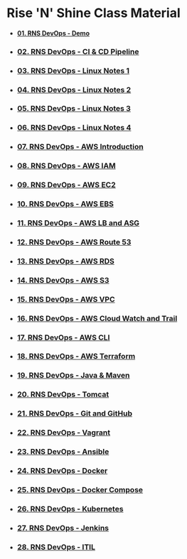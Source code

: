 # **Rise 'N' Shine** Class Material

- #### [**01. RNS DevOps - Demo**](01.RNS-DevOps-Demo)

- ### [**02. RNS DevOps - CI & CD Pipeline**](02.RNS-DevOps-CI-and-CD-Pipeline.pdf)

- ### [**03. RNS DevOps - Linux Notes 1**](03.RNS-DevOps-Linux-Notes-1.pdf)

- ### [**04. RNS DevOps - Linux Notes 2**](04.RNS-DevOps-Linux-Notes-2.pdf)

- ### [**05. RNS DevOps - Linux Notes 3**](05.RNS-DevOps-Linux-Notes-3.pdf)
    
- ### [**06. RNS DevOps - Linux Notes 4**](06.RNS-DevOps-Linux-Notes-4.pdf)

- ### [**07. RNS DevOps - AWS Introduction**](07.RNS-DevOps-AWS-Introduction.pdf)

- ### [**08. RNS DevOps - AWS IAM**]()

- ### [**09. RNS DevOps - AWS EC2**]()

- ### [**10. RNS DevOps - AWS EBS**](10.RNS-DevOps-AWS-EBS.pdf)

- ### [**11. RNS DevOps - AWS LB and ASG**](11.RNS-DevOps-AWS-LB-and-ASG.pdf)

- ### [**12. RNS DevOps - AWS Route 53**](12.RNS-DevOps-AWS-Route-53.pdf)

- ### [**13. RNS DevOps - AWS RDS**](13.RNS-DevOps-AWS-RDS.pdf)

- ### [**14. RNS DevOps - AWS S3**](14.RNS-DevOps-AWS-S3.pdf)

- ### [**15. RNS DevOps - AWS VPC**](15.RNS-DevOps-AWS-VPC.pdf)

- ### [**16. RNS DevOps - AWS Cloud Watch and Trail**](16.RNS-DevOps-AWS-CloudWatch&Trail.pdf)

- ### [**17. RNS DevOps - AWS CLI**](17.RNS-DevOps-AWS-CLI.pdf)

- ### [**18. RNS DevOps - AWS Terraform**](18.RNS-DevOps-AWS-Terraform.pdf)

- ### [**19. RNS DevOps - Java & Maven**](19.RNS-DevOps-Java&Maven.pdf)

- ### [**20. RNS DevOps - Tomcat**](20.RNS-DevOps-Tomcat.pdf)

- ### [**21. RNS DevOps - Git and GitHub**](21.RNS-DevOps-Git&GitHub.pdf)

- ### [**22. RNS DevOps - Vagrant**](22.RNS-DevOps-Vagrant.pdf)

- ### [**23. RNS DevOps - Ansible**](23.RNS-DevOps-Ansible.pdf)

- ### [**24. RNS DevOps - Docker**](24.RNS-DevOps-Docker.pdf)

- ### [**25. RNS DevOps - Docker Compose**](25.RNS-DevOps-Docker-Compose.pdf)

- ### [**26. RNS DevOps - Kubernetes**](26.RNS-DevOps-Kubernetes.pdf)

- ### [**27. RNS DevOps - Jenkins**]()

- ### [**28. RNS DevOps - ITIL**]()
